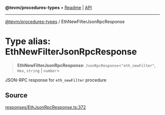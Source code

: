 **@tevm/procedures-types** • [Readme](../README.md) \| [API](../globals.md)

***

[@tevm/procedures-types](../README.md) / EthNewFilterJsonRpcResponse

# Type alias: EthNewFilterJsonRpcResponse

> **EthNewFilterJsonRpcResponse**: `JsonRpcResponse`\<`"eth_newFilter"`, `Hex`, `string` \| `number`\>

JSON-RPC response for `eth_newFilter` procedure

## Source

[responses/EthJsonRpcResponse.ts:372](https://github.com/evmts/tevm-monorepo/blob/main/packages/procedures-types/src/responses/EthJsonRpcResponse.ts#L372)
